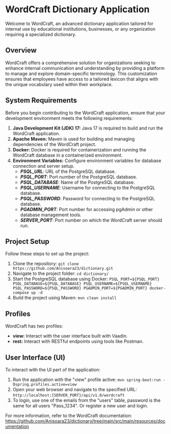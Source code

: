 # WordCraft Dictionary Application

Welcome to WordCraft, an advanced dictionary application tailored for internal use by educational institutions, businesses, or any organization requiring a specialized dictionary.

## Overview
WordCraft offers a comprehensive solution for organizations seeking to enhance internal communication and understanding by providing a platform to manage and explore domain-specific terminology. This customization ensures that employees have access to a tailored lexicon that aligns with the unique vocabulary used within their workplace.

## System Requirements
Before you begin contributing to the WordCraft application, ensure that your development environment meets the following requirements:
1. **Java Development Kit (JDK) 17:** Java 17 is required to build and run the WordCraft application.
2. **Apache Maven:** Maven is used for building and managing dependencies of the WordCraft project.
3. **Docker:** Docker is required for containerization and running the WordCraft database in a containerized environment.
4. **Environment Variables:** Configure environment variables for database connection and server setup.
   - ***PSQL_URL***: URL of the PostgreSQL database.
   - ***PSQL_PORT***: Port number of the PostgreSQL database.
   - ***PSQL_DATABASE***: Name of the PostgreSQL database.
   - ***PSQL_USERNAME***: Username for connecting to the PostgreSQL database.
   - ***PSQL_PASSWORD***: Password for connecting to the PostgreSQL database.
   - ***PGADMIN_PORT***: Port number for accessing pgAdmin or other database management tools.
   - ***SERVER_PORT***: Port number on which the WordCraft server should run.


## Project Setup
Follow these steps to set up the project:
1. Clone the repository: `git clone https://github.com/Anisoara23/dictionary.git`
2. Navigate to the project folder: `cd dictionary/`
3. Start the PostgreSQL database using Docker: `PSQL_PORT=${PSQL_PORT} PSQL_DATABASE=${PSQL_DATABASE} PSQL_USERNAME=${PSQL_USERNAME} PSQL_PASSWORD=${PSQL_PASSWORD} PGADMIN_PORT=${PGADMIN_PORT} docker-compose up -d`
4.  Build the project using Maven: `mvn clean install`

## Profiles
WordCraft has two profiles:
- **view:** Interact with the user interface built with Vaadin.
- **rest:** Interact with RESTful endpoints using tools like Postman.

## User Interface (UI)

To interact with the UI part of the application:
1. Run the application with the "view" profile active: `mvn spring-boot:run -Dspring.profiles.active=view`
2. Open your web browser and navigate to the specified URL: `http://localhost:{SERVER_PORT}/api/v1.0/wordcraft`
3. To login, use one of the emails from the "users" table, password is the same for all users "Pass_1234". Or register a new user and login.

For more information, refer to the WordCraft documentation: https://github.com/Anisoara23/dictionary/tree/main/src/main/resources/documentation
